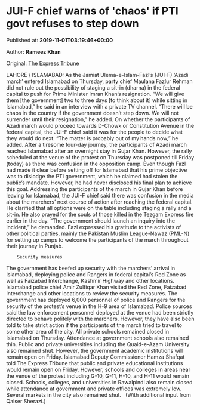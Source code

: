 
# JUI-F chief warns of 'chaos' if PTI govt refuses to step down

Published at: **2019-11-01T03:19:46+00:00**

Author: **Rameez Khan**

Original: [The Express Tribune](https://tribune.com.pk/story/2091157/1-jui-f-chief-warns-chaos-pti-govt-refuses-step/)

LAHORE / ISLAMABAD: As the Jamiat Ulema-e-Islam-Fazl’s (JUI-F) ‘Azadi march’ entered Islamabad on Thursday, party chief Maulana Fazlur Rehman did not rule out the possibility of staging a sit-in (dharna) in the federal capital to push for Prime Minister Imran Khan’s resignation.
“We will give them [the government] two to three days [to think about it] while sitting in Islamabad,” he said in an interview with a private TV channel.
“There will be chaos in the country if the government doesn’t step down. We will not surrender until their resignation,” he added.
On whether the participants of Azadi march would proceed towards D-Chowk or Constitution Avenue in the federal capital, the JUI-F chief said it was for the people to decide what they would do next.
“The matter is probably out of my hands now,” he added.
After a tiresome four-day journey, the participants of Azadi march reached Islamabad after an overnight stay in Gujar Khan.
However, the rally scheduled at the venue of the protest on Thursday was postponed till Friday (today) as there was confusion in the opposition camp.
Even though Fazl had made it clear before setting off for Islamabad that his prime objective was to dislodge the PTI government, which he claimed had stolen the public’s mandate.
However, he had never disclosed his final plan to achieve this goal. Addressing the participants of the march in Gujar Khan before leaving for Islamabad, the JUI-F chief said there was confusion in the media about the marchers’ next course of action after reaching the federal capital. He clarified that all options were on the table including staging a rally and a sit-in.
He also prayed for the souls of those killed in the Tezgam Express fire earlier in the day. “The government should launch an inquiry into the incident,” he demanded.
Fazl expressed his gratitude to the activists of other political parties, mainly the Pakistan Muslim League-Nawaz (PML-N) for setting up camps to welcome the participants of the march throughout their journey in Punjab.

        Security measures
      
The government has beefed up security with the marchers’ arrival in Islamabad, deploying police and Rangers in federal capital’s Red Zone as well as Faizabad Interchange, Kashmir Highway and other locations.
Islamabad police chief Amir Zulfiqar Khan visited the Red Zone, Faizabad Interchange and other locations to review the security measures. The government has deployed 6,000 personnel of police and Rangers for the security of the protest’s venue in the H-9 area of Islamabad.
Police sources said the law enforcement personnel deployed at the venue had been strictly directed to behave politely with the marchers. However, they have also been told to take strict action if the participants of the march tried to travel to some other area of the city.
All private schools remained closed in Islamabad on Thursday. Attendance at government schools also remained thin.
Public and private universities including the Quaid-e-Azam University also remained shut. However, the government academic institutions will remain open on Friday.
Islamabad Deputy Commissioner Hamza Shafqat told The Express Tribune that public and private educational institutions would remain open on Friday. However, schools and colleges in areas near the venue of the protest including G-10, G-11, H-10, and H-11 would remain closed.
Schools, colleges, and universities in Rawalpindi also remain closed while attendance at government and private offices was extremely low. Several markets in the city also remained shut.
 
(With additional input from Qaiser Sherazi.)
